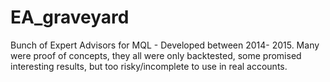 # EA_graveyard
Bunch of Expert Advisors for MQL - Developed between 2014- 2015. Many were proof of concepts, they all were only backtested, some promised interesting results, but too risky/incomplete to use in real accounts.
